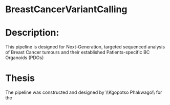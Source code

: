 # BreastCancerVariantCalling
# Description:
This pipeline is designed for Next-Generation, targeted sequenced analysis of Breast Cancer tumours and their established Patients-specific BC Organoids (PDOs)
# Thesis
The pipeline was constructed and designed by \\\Kgopotso Phakwago\\\ for the  
